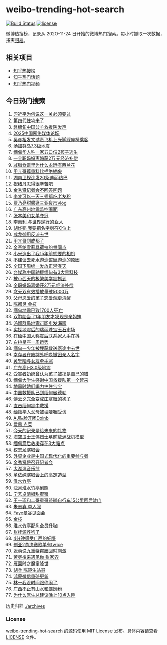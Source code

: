 # weibo-trending-hot-search

[![Build Status](https://github.com/justjavac/weibo-trending-hot-search/workflows/ci/badge.svg?branch=master)](https://github.com/justjavac/weibo-trending-hot-search/actions)
[![license](https://img.shields.io/github/license/justjavac/weibo-trending-hot-search)](https://github.com/justjavac/weibo-trending-hot-search/blob/master/LICENSE)

微博热搜榜，记录从 2020-11-24 日开始的微博热门搜索。每小时抓取一次数据，按天[归档](./archives)。

## 相关项目

- [知乎热搜榜](https://github.com/justjavac/zhihu-trending-top-search)
- [知乎热门话题](https://github.com/justjavac/zhihu-trending-hot-questions)
- [知乎热门视频](https://github.com/justjavac/zhihu-trending-hot-video)

## 今日热门搜索

<!-- BEGIN -->
<!-- 最后更新时间 Mon Mar 31 2025 06:12:10 GMT+0800 (China Standard Time) -->

1. [习近平为何说这一关必须要过](https://s.weibo.com//weibo?q=%23%E4%B9%A0%E8%BF%91%E5%B9%B3%E4%B8%BA%E4%BD%95%E8%AF%B4%E8%BF%99%E4%B8%80%E5%85%B3%E5%BF%85%E9%A1%BB%E8%A6%81%E8%BF%87%23&Refer=new_time)
1. [第四代住宅来了](https://s.weibo.com//weibo?q=%23%E7%AC%AC%E5%9B%9B%E4%BB%A3%E4%BD%8F%E5%AE%85%E6%9D%A5%E4%BA%86%23&t=31&band_rank=5&Refer=top)
1. [赴缅甸中国公羊救援队发声](https://s.weibo.com//weibo?q=%23%E8%B5%B4%E7%BC%85%E7%94%B8%E4%B8%AD%E5%9B%BD%E5%85%AC%E7%BE%8A%E6%95%91%E6%8F%B4%E9%98%9F%E5%8F%91%E5%A3%B0%23&t=31&band_rank=5&Refer=top)
1. [2025中国网络媒体论坛](https://s.weibo.com//weibo?q=%232025%E4%B8%AD%E5%9B%BD%E7%BD%91%E7%BB%9C%E5%AA%92%E4%BD%93%E8%AE%BA%E5%9D%9B%23&t=31&band_rank=3&Refer=top)
1. [吴彦祖发文谴责飞机上光脚踩座椅乘客](https://s.weibo.com//weibo?q=%23%E5%90%B4%E5%BD%A6%E7%A5%96%E5%8F%91%E6%96%87%E8%B0%B4%E8%B4%A3%E9%A3%9E%E6%9C%BA%E4%B8%8A%E5%85%89%E8%84%9A%E8%B8%A9%E5%BA%A7%E6%A4%85%E4%B9%98%E5%AE%A2%23&t=31&band_rank=4&Refer=top)
1. [汤加群岛7.3级地震](https://s.weibo.com//weibo?q=%23%E6%B1%A4%E5%8A%A0%E7%BE%A4%E5%B2%9B7.3%E7%BA%A7%E5%9C%B0%E9%9C%87%23&t=31&band_rank=1&Refer=top)
1. [缅甸华人称一家五口仅2孩子逃生](https://s.weibo.com//weibo?q=%23%E7%BC%85%E7%94%B8%E5%8D%8E%E4%BA%BA%E7%A7%B0%E4%B8%80%E5%AE%B6%E4%BA%94%E5%8F%A3%E4%BB%852%E5%AD%A9%E5%AD%90%E9%80%83%E7%94%9F%23&t=31&band_rank=15&Refer=top)
1. [一全职妈妈离婚获2万元经济补偿](https://s.weibo.com//weibo?q=%23%E4%B8%80%E5%85%A8%E8%81%8C%E5%A6%88%E5%A6%88%E7%A6%BB%E5%A9%9A%E8%8E%B72%E4%B8%87%E5%85%83%E7%BB%8F%E6%B5%8E%E8%A1%A5%E5%81%BF%23&t=31&band_rank=6&Refer=top)
1. [减脂食谱里为什么永远有西兰花](https://s.weibo.com//weibo?q=%23%E5%87%8F%E8%84%82%E9%A3%9F%E8%B0%B1%E9%87%8C%E4%B8%BA%E4%BB%80%E4%B9%88%E6%B0%B8%E8%BF%9C%E6%9C%89%E8%A5%BF%E5%85%B0%E8%8A%B1%23&t=31&band_rank=9&Refer=top)
1. [甲亢哥尊重科比拒绝抽象](https://s.weibo.com//weibo?q=%23%E7%94%B2%E4%BA%A2%E5%93%A5%E5%B0%8A%E9%87%8D%E7%A7%91%E6%AF%94%E6%8B%92%E7%BB%9D%E6%8A%BD%E8%B1%A1%23&t=31&band_rank=20&Refer=top)
1. [湖南卫视连发20条迪丽热巴](https://s.weibo.com//weibo?q=%23%E6%B9%96%E5%8D%97%E5%8D%AB%E8%A7%86%E8%BF%9E%E5%8F%9120%E6%9D%A1%E8%BF%AA%E4%B8%BD%E7%83%AD%E5%B7%B4%23&t=31&band_rank=14&Refer=top)
1. [祝绪丹忍得很辛苦吧](https://s.weibo.com//weibo?q=%E7%A5%9D%E7%BB%AA%E4%B8%B9%E5%BF%8D%E5%BE%97%E5%BE%88%E8%BE%9B%E8%8B%A6%E5%90%A7&t=31&band_rank=11&Refer=top)
1. [金秀贤记者会不回答问题](https://s.weibo.com//weibo?q=%23%E9%87%91%E7%A7%80%E8%B4%A4%E8%AE%B0%E8%80%85%E4%BC%9A%E4%B8%8D%E5%9B%9E%E7%AD%94%E9%97%AE%E9%A2%98%23&t=31&band_rank=24&Refer=top)
1. [李梦可以一天三顿都吃老友粉](https://s.weibo.com//weibo?q=%23%E6%9D%8E%E6%A2%A6%E5%8F%AF%E4%BB%A5%E4%B8%80%E5%A4%A9%E4%B8%89%E9%A1%BF%E9%83%BD%E5%90%83%E8%80%81%E5%8F%8B%E7%B2%89%23&t=31&band_rank=38&Refer=top)
1. [贾乃亮甜馨逛三亚夜市vlog](https://s.weibo.com//weibo?q=%23%E8%B4%BE%E4%B9%83%E4%BA%AE%E7%94%9C%E9%A6%A8%E9%80%9B%E4%B8%89%E4%BA%9A%E5%A4%9C%E5%B8%82vlog%23&t=31&band_rank=13&Refer=top)
1. [广东高州地震监控画面](https://s.weibo.com//weibo?q=%23%E5%B9%BF%E4%B8%9C%E9%AB%98%E5%B7%9E%E5%9C%B0%E9%9C%87%E7%9B%91%E6%8E%A7%E7%94%BB%E9%9D%A2%23&t=31&band_rank=7&Refer=top)
1. [张本美和女单夺冠](https://s.weibo.com//weibo?q=%23%E5%BC%A0%E6%9C%AC%E7%BE%8E%E5%92%8C%E5%A5%B3%E5%8D%95%E5%A4%BA%E5%86%A0%23&t=31&band_rank=26&Refer=top)
1. [李惠利 与世界逆行的女人](https://s.weibo.com//weibo?q=%E6%9D%8E%E6%83%A0%E5%88%A9%20%E4%B8%8E%E4%B8%96%E7%95%8C%E9%80%86%E8%A1%8C%E7%9A%84%E5%A5%B3%E4%BA%BA&t=31&band_rank=12&Refer=top)
1. [胡烨韬 我要把名字刻在C位上](https://s.weibo.com//weibo?q=%E8%83%A1%E7%83%A8%E9%9F%AC%20%E6%88%91%E8%A6%81%E6%8A%8A%E5%90%8D%E5%AD%97%E5%88%BB%E5%9C%A8C%E4%BD%8D%E4%B8%8A&t=31&band_rank=40&Refer=top)
1. [成龙御用反派去世](https://s.weibo.com//weibo?q=%23%E6%88%90%E9%BE%99%E5%BE%A1%E7%94%A8%E5%8F%8D%E6%B4%BE%E5%8E%BB%E4%B8%96%23&t=31&band_rank=27&Refer=top)
1. [甲亢哥到成都了](https://s.weibo.com//weibo?q=%23%E7%94%B2%E4%BA%A2%E5%93%A5%E5%88%B0%E6%88%90%E9%83%BD%E4%BA%86%23&t=31&band_rank=10&Refer=top)
1. [金赛纶雪莉具荷拉的共同点](https://s.weibo.com//weibo?q=%23%E9%87%91%E8%B5%9B%E7%BA%B6%E9%9B%AA%E8%8E%89%E5%85%B7%E8%8D%B7%E6%8B%89%E7%9A%84%E5%85%B1%E5%90%8C%E7%82%B9%23&t=31&band_rank=21&Refer=top)
1. [小米造出了我15年前想要的相机](https://s.weibo.com//weibo?q=%E5%B0%8F%E7%B1%B3%E9%80%A0%E5%87%BA%E4%BA%86%E6%88%9115%E5%B9%B4%E5%89%8D%E6%83%B3%E8%A6%81%E7%9A%84%E7%9B%B8%E6%9C%BA&t=31&band_rank=2&Refer=top)
1. [不建议去死水游泳馆里游泳的原因](https://s.weibo.com//weibo?q=%23%E4%B8%8D%E5%BB%BA%E8%AE%AE%E5%8E%BB%E6%AD%BB%E6%B0%B4%E6%B8%B8%E6%B3%B3%E9%A6%86%E9%87%8C%E6%B8%B8%E6%B3%B3%E7%9A%84%E5%8E%9F%E5%9B%A0%23&t=31&band_rank=31&Refer=top)
1. [全国下周统一发放正常春天](https://s.weibo.com//weibo?q=%23%E5%85%A8%E5%9B%BD%E4%B8%8B%E5%91%A8%E7%BB%9F%E4%B8%80%E5%8F%91%E6%94%BE%E6%AD%A3%E5%B8%B8%E6%98%A5%E5%A4%A9%23&t=31&band_rank=16&Refer=top)
1. [台媒称中国驰援缅甸有3大黑科技](https://s.weibo.com//weibo?q=%23%E5%8F%B0%E5%AA%92%E7%A7%B0%E4%B8%AD%E5%9B%BD%E9%A9%B0%E6%8F%B4%E7%BC%85%E7%94%B8%E6%9C%893%E5%A4%A7%E9%BB%91%E7%A7%91%E6%8A%80%23&t=31&band_rank=39&Refer=top)
1. [被小西天的极繁美学震撼到](https://s.weibo.com//weibo?q=%23%E8%A2%AB%E5%B0%8F%E8%A5%BF%E5%A4%A9%E7%9A%84%E6%9E%81%E7%B9%81%E7%BE%8E%E5%AD%A6%E9%9C%87%E6%92%BC%E5%88%B0%23&t=31&band_rank=47&Refer=top)
1. [全职妈妈离婚获2万元经济补偿](https://s.weibo.com//weibo?q=%23%E5%85%A8%E8%81%8C%E5%A6%88%E5%A6%88%E7%A6%BB%E5%A9%9A%E8%8E%B72%E4%B8%87%E5%85%83%E7%BB%8F%E6%B5%8E%E8%A1%A5%E5%81%BF%23&t=31&band_rank=50&Refer=top)
1. [念无双有效播放量破5000万](https://s.weibo.com//weibo?q=%23%E5%BF%B5%E6%97%A0%E5%8F%8C%E6%9C%89%E6%95%88%E6%92%AD%E6%94%BE%E9%87%8F%E7%A0%B45000%E4%B8%87%23&t=31&band_rank=10&Refer=top)
1. [父母恩爱的孩子恋爱观更清醒](https://s.weibo.com//weibo?q=%E7%88%B6%E6%AF%8D%E6%81%A9%E7%88%B1%E7%9A%84%E5%AD%A9%E5%AD%90%E6%81%8B%E7%88%B1%E8%A7%82%E6%9B%B4%E6%B8%85%E9%86%92&t=31&band_rank=29&Refer=top)
1. [陈都灵 金枝](https://s.weibo.com//weibo?q=%E9%99%88%E9%83%BD%E7%81%B5%20%E9%87%91%E6%9E%9D&t=31&band_rank=18&Refer=top)
1. [缅甸地震已致1700人死亡](https://s.weibo.com//weibo?q=%23%E7%BC%85%E7%94%B8%E5%9C%B0%E9%9C%87%E5%B7%B2%E8%87%B41700%E4%BA%BA%E6%AD%BB%E4%BA%A1%23&t=31&band_rank=23&Refer=top)
1. [双胞胎当了1年朋友才发现是亲姐妹](https://s.weibo.com//weibo?q=%23%E5%8F%8C%E8%83%9E%E8%83%8E%E5%BD%93%E4%BA%861%E5%B9%B4%E6%9C%8B%E5%8F%8B%E6%89%8D%E5%8F%91%E7%8E%B0%E6%98%AF%E4%BA%B2%E5%A7%90%E5%A6%B9%23&t=31&band_rank=22&Refer=top)
1. [汤加群岛地震可能引发海啸](https://s.weibo.com//weibo?q=%23%E6%B1%A4%E5%8A%A0%E7%BE%A4%E5%B2%9B%E5%9C%B0%E9%9C%87%E5%8F%AF%E8%83%BD%E5%BC%95%E5%8F%91%E6%B5%B7%E5%95%B8%23&t=31&band_rank=25&Refer=top)
1. [实探地震后的瑞丽珠宝玉石市场](https://s.weibo.com//weibo?q=%23%E5%AE%9E%E6%8E%A2%E5%9C%B0%E9%9C%87%E5%90%8E%E7%9A%84%E7%91%9E%E4%B8%BD%E7%8F%A0%E5%AE%9D%E7%8E%89%E7%9F%B3%E5%B8%82%E5%9C%BA%23&t=31&band_rank=30&Refer=top)
1. [在缅中国人称震后联系家人手在抖](https://s.weibo.com//weibo?q=%23%E5%9C%A8%E7%BC%85%E4%B8%AD%E5%9B%BD%E4%BA%BA%E7%A7%B0%E9%9C%87%E5%90%8E%E8%81%94%E7%B3%BB%E5%AE%B6%E4%BA%BA%E6%89%8B%E5%9C%A8%E6%8A%96%23&t=31&band_rank=21&Refer=top)
1. [白桃星座一周运势](https://s.weibo.com//weibo?q=%E7%99%BD%E6%A1%83%E6%98%9F%E5%BA%A7%E4%B8%80%E5%91%A8%E8%BF%90%E5%8A%BF&t=31&band_rank=8&Refer=top)
1. [缅甸一少年被埋获救送医途中去世](https://s.weibo.com//weibo?q=%23%E7%BC%85%E7%94%B8%E4%B8%80%E5%B0%91%E5%B9%B4%E8%A2%AB%E5%9F%8B%E8%8E%B7%E6%95%91%E9%80%81%E5%8C%BB%E9%80%94%E4%B8%AD%E5%8E%BB%E4%B8%96%23&t=31&band_rank=6&Refer=top)
1. [幸存者在废墟外呼唤被困亲人名字](https://s.weibo.com//weibo?q=%23%E5%B9%B8%E5%AD%98%E8%80%85%E5%9C%A8%E5%BA%9F%E5%A2%9F%E5%A4%96%E5%91%BC%E5%94%A4%E8%A2%AB%E5%9B%B0%E4%BA%B2%E4%BA%BA%E5%90%8D%E5%AD%97%23&t=31&band_rank=47&Refer=top)
1. [黄轩晒与女友牵手照](https://s.weibo.com//weibo?q=%23%E9%BB%84%E8%BD%A9%E6%99%92%E4%B8%8E%E5%A5%B3%E5%8F%8B%E7%89%B5%E6%89%8B%E7%85%A7%23&t=31&band_rank=33&Refer=top)
1. [广东高州3.0级地震](https://s.weibo.com//weibo?q=%23%E5%B9%BF%E4%B8%9C%E9%AB%98%E5%B7%9E3.0%E7%BA%A7%E5%9C%B0%E9%9C%87%23&t=31&band_rank=32&Refer=top)
1. [受害者奶奶曾认为孩子被拐是自己的错](https://s.weibo.com//weibo?q=%23%E5%8F%97%E5%AE%B3%E8%80%85%E5%A5%B6%E5%A5%B6%E6%9B%BE%E8%AE%A4%E4%B8%BA%E5%AD%A9%E5%AD%90%E8%A2%AB%E6%8B%90%E6%98%AF%E8%87%AA%E5%B7%B1%E7%9A%84%E9%94%99%23&t=31&band_rank=36&Refer=top)
1. [缅甸大学生感谢中国救援队第一个赶来](https://s.weibo.com//weibo?q=%23%E7%BC%85%E7%94%B8%E5%A4%A7%E5%AD%A6%E7%94%9F%E6%84%9F%E8%B0%A2%E4%B8%AD%E5%9B%BD%E6%95%91%E6%8F%B4%E9%98%9F%E7%AC%AC%E4%B8%80%E4%B8%AA%E8%B5%B6%E6%9D%A5%23&t=31&band_rank=42&Refer=top)
1. [地震时她们竭力护住宝宝](https://s.weibo.com//weibo?q=%23%E5%9C%B0%E9%9C%87%E6%97%B6%E5%A5%B9%E4%BB%AC%E7%AB%AD%E5%8A%9B%E6%8A%A4%E4%BD%8F%E5%AE%9D%E5%AE%9D%23&t=31&band_rank=10&Refer=top)
1. [中国救援队已到缅甸曼德勒](https://s.weibo.com//weibo?q=%23%E4%B8%AD%E5%9B%BD%E6%95%91%E6%8F%B4%E9%98%9F%E5%B7%B2%E5%88%B0%E7%BC%85%E7%94%B8%E6%9B%BC%E5%BE%B7%E5%8B%92%23&t=31&band_rank=35&Refer=top)
1. [傅云夕完全变成庄寒雁的狗了](https://s.weibo.com//weibo?q=%E5%82%85%E4%BA%91%E5%A4%95%E5%AE%8C%E5%85%A8%E5%8F%98%E6%88%90%E5%BA%84%E5%AF%92%E9%9B%81%E7%9A%84%E7%8B%97%E4%BA%86&t=31&band_rank=44&Refer=top)
1. [直击缅甸震中救援](https://s.weibo.com//weibo?q=%23%E7%9B%B4%E5%87%BB%E7%BC%85%E7%94%B8%E9%9C%87%E4%B8%AD%E6%95%91%E6%8F%B4%23&t=31&band_rank=32&Refer=top)
1. [缅籍华人父母被埋哽咽受访](https://s.weibo.com//weibo?q=%23%E7%BC%85%E7%B1%8D%E5%8D%8E%E4%BA%BA%E7%88%B6%E6%AF%8D%E8%A2%AB%E5%9F%8B%E5%93%BD%E5%92%BD%E5%8F%97%E8%AE%BF%23&t=31&band_rank=10&Refer=top)
1. [AJ贴脸开团Doinb](https://s.weibo.com//weibo?q=%23AJ%E8%B4%B4%E8%84%B8%E5%BC%80%E5%9B%A2Doinb%23&t=31&band_rank=37&Refer=top)
1. [爱思 点菜](https://s.weibo.com//weibo?q=%E7%88%B1%E6%80%9D%20%E7%82%B9%E8%8F%9C&t=31&band_rank=38&Refer=top)
1. [今天的记录是给未来的礼物](https://s.weibo.com//weibo?q=%23%E4%BB%8A%E5%A4%A9%E7%9A%84%E8%AE%B0%E5%BD%95%E6%98%AF%E7%BB%99%E6%9C%AA%E6%9D%A5%E7%9A%84%E7%A4%BC%E7%89%A9%23&t=31&band_rank=35&Refer=top)
1. [海空卫士王伟烈士墓前放满战机模型](https://s.weibo.com//weibo?q=%23%E6%B5%B7%E7%A9%BA%E5%8D%AB%E5%A3%AB%E7%8E%8B%E4%BC%9F%E7%83%88%E5%A3%AB%E5%A2%93%E5%89%8D%E6%94%BE%E6%BB%A1%E6%88%98%E6%9C%BA%E6%A8%A1%E5%9E%8B%23&t=31&band_rank=37&Refer=top)
1. [缅甸震后救援存在3大难点](https://s.weibo.com//weibo?q=%23%E7%BC%85%E7%94%B8%E9%9C%87%E5%90%8E%E6%95%91%E6%8F%B4%E5%AD%98%E5%9C%A83%E5%A4%A7%E9%9A%BE%E7%82%B9%23&t=31&band_rank=48&Refer=top)
1. [权志龙演唱会](https://s.weibo.com//weibo?q=%E6%9D%83%E5%BF%97%E9%BE%99%E6%BC%94%E5%94%B1%E4%BC%9A&t=31&band_rank=43&Refer=top)
1. [外资企业是中国式现代化的重要参与者](https://s.weibo.com//weibo?q=%23%E5%A4%96%E8%B5%84%E4%BC%81%E4%B8%9A%E6%98%AF%E4%B8%AD%E5%9B%BD%E5%BC%8F%E7%8E%B0%E4%BB%A3%E5%8C%96%E7%9A%84%E9%87%8D%E8%A6%81%E5%8F%82%E4%B8%8E%E8%80%85%23&Refer=new_time)
1. [金秀贤将召开记者会](https://s.weibo.com//weibo?q=%23%E9%87%91%E7%A7%80%E8%B4%A4%E5%B0%86%E5%8F%AC%E5%BC%80%E8%AE%B0%E8%80%85%E4%BC%9A%23&t=31&band_rank=17&Refer=top)
1. [太湖湾音乐节](https://s.weibo.com//weibo?q=%E5%A4%AA%E6%B9%96%E6%B9%BE%E9%9F%B3%E4%B9%90%E8%8A%82&t=31&band_rank=15&Refer=top)
1. [单依纯演唱会上的高定造型](https://s.weibo.com//weibo?q=%E5%8D%95%E4%BE%9D%E7%BA%AF%E6%BC%94%E5%94%B1%E4%BC%9A%E4%B8%8A%E7%9A%84%E9%AB%98%E5%AE%9A%E9%80%A0%E5%9E%8B&t=31&band_rank=37&Refer=top)
1. [淮水竹亭](https://s.weibo.com//weibo?q=%E6%B7%AE%E6%B0%B4%E7%AB%B9%E4%BA%AD&t=31&band_rank=30&Refer=top)
1. [沈月淮水竹亭剧照](https://s.weibo.com//weibo?q=%23%E6%B2%88%E6%9C%88%E6%B7%AE%E6%B0%B4%E7%AB%B9%E4%BA%AD%E5%89%A7%E7%85%A7%23&t=31&band_rank=30&Refer=top)
1. [宁艺卓清唱甜蜜蜜](https://s.weibo.com//weibo?q=%23%E5%AE%81%E8%89%BA%E5%8D%93%E6%B8%85%E5%94%B1%E7%94%9C%E8%9C%9C%E8%9C%9C%23&t=31&band_rank=49&Refer=top)
1. [王一珩和二哥童哥怒骑自行车15公里回后陡门](https://s.weibo.com//weibo?q=%23%E7%8E%8B%E4%B8%80%E7%8F%A9%E5%92%8C%E4%BA%8C%E5%93%A5%E7%AB%A5%E5%93%A5%E6%80%92%E9%AA%91%E8%87%AA%E8%A1%8C%E8%BD%A615%E5%85%AC%E9%87%8C%E5%9B%9E%E5%90%8E%E9%99%A1%E9%97%A8%23&t=31&band_rank=19&Refer=top)
1. [朱志鑫 单人照](https://s.weibo.com//weibo?q=%E6%9C%B1%E5%BF%97%E9%91%AB%20%E5%8D%95%E4%BA%BA%E7%85%A7&t=31&band_rank=19&Refer=top)
1. [Faye曼谷见面会](https://s.weibo.com//weibo?q=Faye%E6%9B%BC%E8%B0%B7%E8%A7%81%E9%9D%A2%E4%BC%9A&t=31&band_rank=48&Refer=top)
1. [金枝](https://s.weibo.com//weibo?q=%E9%87%91%E6%9E%9D&t=31&band_rank=25&Refer=top)
1. [淮水竹亭配角全员升咖](https://s.weibo.com//weibo?q=%23%E6%B7%AE%E6%B0%B4%E7%AB%B9%E4%BA%AD%E9%85%8D%E8%A7%92%E5%85%A8%E5%91%98%E5%8D%87%E5%92%96%23&t=31&band_rank=42&Refer=top)
1. [张桂源养狗了](https://s.weibo.com//weibo?q=%23%E5%BC%A0%E6%A1%82%E6%BA%90%E5%85%BB%E7%8B%97%E4%BA%86%23&t=31&band_rank=45&Refer=top)
1. [4分钟感受广西的好嘢](https://s.weibo.com//weibo?q=%234%E5%88%86%E9%92%9F%E6%84%9F%E5%8F%97%E5%B9%BF%E8%A5%BF%E7%9A%84%E5%A5%BD%E5%98%A2%23&t=31&band_rank=3&Refer=top)
1. [创亚2总决赛歌单有twice](https://s.weibo.com//weibo?q=%E5%88%9B%E4%BA%9A2%E6%80%BB%E5%86%B3%E8%B5%9B%E6%AD%8C%E5%8D%95%E6%9C%89twice&t=31&band_rank=28&Refer=top)
1. [张萌说九重紫爽雁回时刺激](https://s.weibo.com//weibo?q=%23%E5%BC%A0%E8%90%8C%E8%AF%B4%E4%B9%9D%E9%87%8D%E7%B4%AB%E7%88%BD%E9%9B%81%E5%9B%9E%E6%97%B6%E5%88%BA%E6%BF%80%23&t=31&band_rank=36&Refer=top)
1. [苦尽柑来遇见你 张家界](https://s.weibo.com//weibo?q=%E8%8B%A6%E5%B0%BD%E6%9F%91%E6%9D%A5%E9%81%87%E8%A7%81%E4%BD%A0%20%E5%BC%A0%E5%AE%B6%E7%95%8C&t=31&band_rank=41&Refer=top)
1. [雁回时之魔童降世](https://s.weibo.com//weibo?q=%E9%9B%81%E5%9B%9E%E6%97%B6%E4%B9%8B%E9%AD%94%E7%AB%A5%E9%99%8D%E4%B8%96&t=31&band_rank=34&Refer=top)
1. [胡兵 陈楚生站哥](https://s.weibo.com//weibo?q=%E8%83%A1%E5%85%B5%20%E9%99%88%E6%A5%9A%E7%94%9F%E7%AB%99%E5%93%A5&t=31&band_rank=29&Refer=top)
1. [鸿蒙微信重磅更新](https://s.weibo.com//weibo?q=%23%E9%B8%BF%E8%92%99%E5%BE%AE%E4%BF%A1%E9%87%8D%E7%A3%85%E6%9B%B4%E6%96%B0%23&t=31&band_rank=38&Refer=top)
1. [林一我没时间跟你闹了](https://s.weibo.com//weibo?q=%E6%9E%97%E4%B8%80%E6%88%91%E6%B2%A1%E6%97%B6%E9%97%B4%E8%B7%9F%E4%BD%A0%E9%97%B9%E4%BA%86&t=31&band_rank=46&Refer=top)
1. [广西不止有山水和螺蛳粉](https://s.weibo.com//weibo?q=%23%E5%B9%BF%E8%A5%BF%E4%B8%8D%E6%AD%A2%E6%9C%89%E5%B1%B1%E6%B0%B4%E5%92%8C%E8%9E%BA%E8%9B%B3%E7%B2%89%23&t=31&band_rank=49&Refer=top)
1. [为什么医生总建议晚上10点入睡](https://s.weibo.com//weibo?q=%23%E4%B8%BA%E4%BB%80%E4%B9%88%E5%8C%BB%E7%94%9F%E6%80%BB%E5%BB%BA%E8%AE%AE%E6%99%9A%E4%B8%8A10%E7%82%B9%E5%85%A5%E7%9D%A1%23&t=31&band_rank=50&Refer=top)

<!-- END -->

历史归档 [./archives](./archives)

### License

[weibo-trending-hot-search](https://github.com/justjavac/weibo-trending-hot-search) 的源码使用 MIT License
发布。具体内容请查看 [LICENSE](./LICENSE) 文件。
